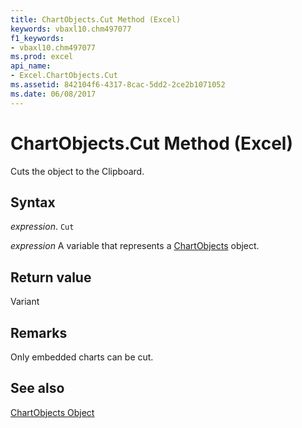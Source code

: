 ```yaml
---
title: ChartObjects.Cut Method (Excel)
keywords: vbaxl10.chm497077
f1_keywords:
- vbaxl10.chm497077
ms.prod: excel
api_name:
- Excel.ChartObjects.Cut
ms.assetid: 842104f6-4317-8cac-5dd2-2ce2b1071052
ms.date: 06/08/2017
---
```



# ChartObjects.Cut Method (Excel)

Cuts the object to the Clipboard.


## Syntax

 _expression_. `Cut`

 _expression_ A variable that represents a [ChartObjects](Excel.ChartObjects.md) object.


## Return value

Variant


## Remarks

Only embedded charts can be cut.


## See also


[ChartObjects Object](Excel.ChartObjects.md)

